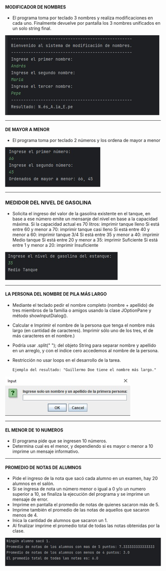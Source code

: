 #### MODIFICADOR DE NOMBRES

- El programa toma por teclado 3 nombres y realiza modificaciones en cada uno. Finalmente devuelve por pantalla los 3 nombres unificados en un solo string final.

![Programa de codificacion de nombres](https://github.com/MerschIT/java/blob/main/ejerciciosCursoJavaUdemy/src/modificacionDeNombres.jpg?raw=true "Programa de codificacion de nombres")


------------



#### DE MAYOR A MENOR

- El programa toma por teclado 2 números y los ordena de mayor a menor

![Imagen de Mayor a Menor](https://github.com/MerschIT/java/blob/main/ejerciciosCursoJavaUdemy/src/DeMayorAMenor.jpg?raw=true "Imagen de Mayor a Menor")


------------



### MEDIDOR DEL NIVEL DE GASOLINA

- Solicita el ingreso del valor de la gasolina existente en el tanque, en base a ese número emite un mensanje del nivel en base a la capacidad máxima.
        Si la capacidad actual es 70 litros: imprimir tanque lleno
        Si está entre 60 y menor a 70: imprimir tanque casi lleno
        Si está entre 40 y menor a 60: imprimir tanque 3/4
        Si está entre 35 y menor a 40: imprimir Medio tanque
        Si está entre 20 y menor a 35: imprimir Suficiente
        Si está entre 1 y menor a 20: imprimir Insuficiente
		
![Medidor del nivel de gasolina](https://github.com/MerschIT/java/blob/main/ejerciciosCursoJavaUdemy/src/MedidorDeNivelGasolina.jpg?raw=true "Medidor del nivel de gasolina")


------------


#### LA PERSONA DEL NOMBRE DE PILA MÁS LARGO

  - Mediante el teclado pedir el nombre completo (nombre + apellido) de tres miembros de la familia o amigos usando la clase JOptionPane y método showInputDialog().
  - Calcular e Imprimir el nombre de la persona que tenga el nombre más largo (en cantidad de caracteres). Imprimir sólo uno de los tres, el de más caracteres en el nombre.)
  - Podría usar .split(" "); del objeto String para separar nombre y apellido en un arreglo, y con el indice cero accedemos al nombre de la persona.
  - Restricción no usar loops en el desarrollo de la tarea.
  
  
        Ejemplo del resultado: "Guillermo Doe tiene el nombre más largo."

![El nombre mas largo](https://github.com/MerschIT/java/blob/main/ejerciciosCursoJavaUdemy/src/nombreMasLargo.jpg?raw=true "El nombre mas largo")


------------


#### EL MENOR DE 10 NUMEROS

- El programa pide que se ingresen 10 números. 
- Determina cual es el menor, y dependiendo si es mayor o menor a 10 imprime un mensaje informativo.


------------


#### PROMEDIO DE NOTAS DE ALUMNOS

- Pide el ingreso de la nota que sacó cada alumno en un examen, hay 20 alumnos en el salón.
- Si se ingresa de nota un número menor o igual a 0 y/o un numero superior a 10, se finaliza la ejecución del programa y se imprime un mensaje de error.
- Imprime en pantalla el promedio de notas de quienes sacaron más de 5.
- Imprime también el promedio de las notas de aquellos que sacaron menos de 4.
- Inica la cantidad de alumnos que sacaron un 1.
- Al finalizar imprime el promedio total de todas las notas obtenidas por la clase.

![Promedio de notas](https://github.com/MerschIT/java/blob/main/ejerciciosCursoJavaUdemy/src/NotasDeAlumnos.jpg?raw=true "Promedio de notas")

